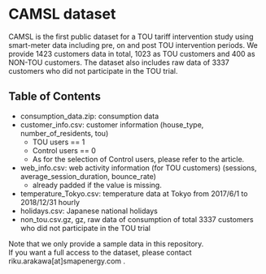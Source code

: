 # CAMSL dataset 

CAMSL is the first public dataset for a TOU tariff intervention study using smart-meter data including pre, on and post TOU intervention periods. 
We provide 1423 customers data in total, 1023 as TOU customers and 400 as NON-TOU customers.
The dataset also includes raw data of 3337 customers who did not participate in the TOU trial.


## Table of Contents
* consumption_data.zip: consumption data 
* customer_info.csv: customer information (house_type, number_of_residents, tou)
  * TOU users == 1
  * Control users == 0
  * As for the selection of Control users, please refer to the article.
* web_info.csv: web activity information (for TOU customers) (sessions, average_session_duration, bounce_rate)
  * already padded if the value is missing.
* temperature_Tokyo.csv: temperature data at Tokyo from 2017/6/1 to 2018/12/31 hourly
* holidays.csv: Japanese national holidays
* non_tou.csv.gz, gz, raw data of consumption of total 3337 customers who did not participate in the TOU trial

Note that we only provide a sample data in this repository.    
If you want a full access to the dataset, please contact riku.arakawa[at]smapenergy.com .
